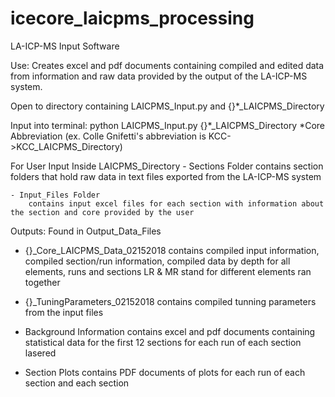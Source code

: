 # icecore_laicpms_processing

LA-ICP-MS Input Software

Use: Creates excel and pdf documents containing compiled and edited data from information and raw data provided by the output of the LA-ICP-MS system.

Open to directory containing LAICPMS_Input.py and {}*_LAICPMS_Directory

Input into terminal: python LAICPMS_Input.py {}*_LAICPMS_Directory
*Core Abbreviation (ex. Colle Gnifetti's abbreviation is KCC->KCC_LAICPMS_Directory)

For User Input
Inside LAICPMS_Directory
	- Sections Folder
		contains section folders that hold raw data in text files exported from the LA-ICP-MS system

	- Input_Files Folder
		contains input excel files for each section with information about the section and core provided by the user 

Outputs: Found in Output_Data_Files

- {}_Core_LAICPMS_Data_02152018
	contains compiled input information, compiled section/run information, compiled data by depth for all elements, runs and sections LR & MR stand for different elements ran together

- {}_TuningParameters_02152018
	contains compiled tunning parameters from the input files


- Background Information
	contains excel and pdf documents containing statistical data for the first 12 sections for each run of each section lasered

- Section Plots
	contains PDF documents of plots for each run of each section and each section
